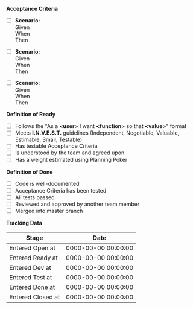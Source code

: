 **Acceptance Criteria**
- [ ] **Scenario:** \
Given \
When \
Then

- [ ] **Scenario:** \
Given \
When \
Then

- [ ] **Scenario:** \
Given \
When \
Then

**Definition of Ready**
- [ ] Follows the "As a **\<user>** I want **\<function>** so that **\<value>**" format
- [ ] Meets **I.N.V.E.S.T.** guidelines (Independent, Negotiable, Valuable, Estimable, Small, Testable)
- [ ] Has testable Acceptance Criteria
- [ ] Is understood by the team and agreed upon
- [ ] Has a weight estimated using Planning Poker

**Definition of Done**
- [ ] Code is well-documented
- [ ] Acceptance Criteria has been tested
- [ ] All tests passed
- [ ] Reviewed and approved by another team member
- [ ] Merged into master branch

**Tracking Data**

| Stage | Date |
| ------ | ------ |
| Entered Open at | 0000-00-00 00:00:00 |
| Entered Ready at | 0000-00-00 00:00:00 |
| Entered Dev at | 0000-00-00 00:00:00 |
| Entered Test at | 0000-00-00 00:00:00 |
| Entered Done at | 0000-00-00 00:00:00 |
| Entered Closed at | 0000-00-00 00:00:00 |

